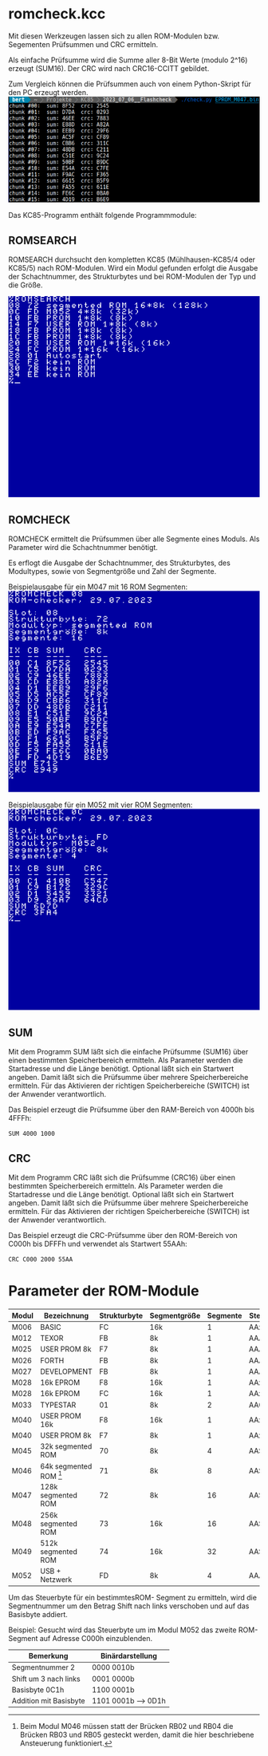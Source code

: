# romcheck.kcc

Mit diesen Werkzeugen lassen sich zu allen ROM-Modulen bzw. Segementen Prüfsummen und CRC ermitteln.

Als einfache Prüfsumme wird die Summe aller 8-Bit Werte (modulo 2^16) erzeugt (SUM16). Der CRC wird nach CRC16-CCITT gebildet.

Zum Vergleich können die Prüfsummen auch von einem Python-Skript für den PC erzeugt werden. 
![Screenshot](Bilder/flashcheck_pc.png)

Das KC85-Programm enthält folgende Programmmodule:
## ROMSEARCH

ROMSEARCH durchsucht den kompletten KC85 (Mühlhausen-KC85/4 oder KC85/5) nach ROM-Modulen. Wird ein Modul gefunden erfolgt die Ausgabe der Schachtnummer, des Strukturbytes und bei ROM-Modulen der Typ und die Größe.

![Screenshot](Bilder/romsearch.png)

## ROMCHECK

ROMCHECK ermittelt die Prüfsummen über alle Segmente eines Moduls.
Als Parameter wird die Schachtnummer benötigt.

Es erflogt die Ausgabe der Schachtnummer, des Strukturbytes, des Modultypes, sowie von Segmentgröße und Zahl der Segmente.

Beispielausgabe für ein M047 mit 16 ROM Segmenten:
![Screenshot](Bilder/romcheck_M047.png)


Beispielausgabe für ein M052 mit vier ROM Segmenten:
![Screenshot](Bilder/romcheck_M052.png)


## SUM
Mit dem Programm SUM läßt sich die einfache Prüfsumme (SUM16) über einen bestimmten Speicherbereich ermitteln.
Als Parameter werden die Startadresse und die Länge benötigt.
Optional läßt sich ein Startwert angeben. Damit läßt sich die Prüfsumme über mehrere Speicherbereiche ermitteln.
Für das Aktivieren der richtigen Speicherbereiche (SWITCH) ist der Anwender verantwortlich.

Das Beispiel erzeugt die Prüfsumme über den RAM-Bereich von 4000h bis 4FFFh:

```
SUM 4000 1000
```

## CRC
Mit dem Programm CRC läßt sich die Prüfsumme (CRC16) über einen bestimmten Speicherbereich ermitteln.
Als Parameter werden die Startadresse und die Länge benötigt.
Optional läßt sich ein Startwert angeben. Damit läßt sich die Prüfsumme über mehrere Speicherbereiche ermitteln.
Für das Aktivieren der richtigen Speicherbereiche (SWITCH) ist der Anwender verantwortlich.

Das Beispiel erzeugt die CRC-Prüfsumme über den ROM-Bereich von C000h bis DFFFh und verwendet als Startwert 55AAh:

```
CRC C000 2000 55AA
```

# Parameter der ROM-Module

Modul | Bezeichnung            | Strukturbyte | Segmentgröße | Segmente | Steuerbyte | Basis | Shift
----- | -----------            | ------------ | ------------ | -------- | ---------- | ----- | -----
M006  | BASIC                  | FC           | 16k          |  1       | AAxxxxxM   | C1    | %
M012  | TEXOR                  | FB           |  8k          |  1       | AAAxxxxM   | C1    | %
M025  | USER PROM 8k           | F7           |  8k          |  1       | AAAxxxxM   | C1    | %
M026  | FORTH                  | FB           |  8k          |  1       | AAAxxxxM   | C1    | %
M027  | DEVELOPMENT            | FB           |  8k          |  1       | AAAxxxxM   | C1    | %
M028  | 16k EPROM              | F8           | 16k          |  1       | AAxxxxxM   | C1    | %
M028  | 16k EPROM              | FC           | 16k          |  1       | AAxxxxxM   | C1    | %
M033  | TYPESTAR               | 01           |  8k          |  2       | AA0SxxxM   | C1    | 4
M040  | USER PROM 16k          | F8           | 16k          |  1       | AAxxxxxM   | C1    | %
M040  | USER PROM 8k           | F7           |  8k          |  1       | AAxxxxxM   | C1    | %
M045  | 32k segmented ROM      | 70           |  8k          |  4       | AASSxxxM   | C1    | 4
M046  | 64k segmented ROM [^1] | 71           |  8k          |  8       | AASSSxxM   | C1    | 3
M047  | 128k segmented ROM     | 72           |  8k          | 16       | AASSSSxM   | C1    | 2
M048  | 256k segmented ROM     | 73           | 16k          | 16       | AASSSSxM   | C1    | 2
M049  | 512k segmented ROM     | 74           | 16k          | 32       | AASSSSSM   | C1    | 1
M052  | USB + Netzwerk         | FD           |  8k          |  4       | AAASSPxM   | C1    | 3

[^1]: Beim Modul M046 müssen statt der Brücken RB02 und RB04 die Brücken RB03 und RB05 gesteckt werden, damit die hier beschriebene Ansteuerung funktioniert.

Um das Steuerbyte für ein bestimmtesROM- Segment zu ermitteln, wird die Segmentnummer um den Betrag Shift nach links verschoben und auf das Basisbyte addiert.

Beispiel: Gesucht wird das Steuerbyte um im Modul M052 das zweite ROM-Segment auf Adresse C000h einzublenden.

Bemerkung              | Binärdarstellung
---------              | ----------------
Segmentnummer 2        | 0000 0010b
Shift um 3 nach links  | 0001 0000b
Basisbyte  0C1h        | 1100 0001b
Addition mit Basisbyte | 1101 0001b --> 0D1h
